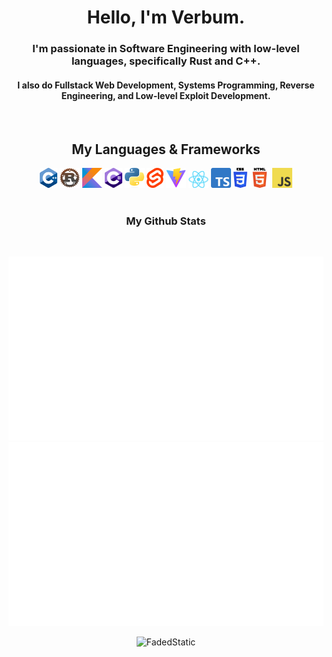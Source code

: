 <h1 align="center">Hello, I'm Verbum.<br></h1>
<h3 align="center">I'm passionate in Software Engineering with low-level languages, specifically Rust and C++.</h2>
<h4 align="center">I also do Fullstack Web Development, Systems Programming, Reverse Engineering, and Low-level Exploit Development.</h4>
<br>
<h2 align="center">My Languages & Frameworks<br></h2>
<div align="center">
  <img title="C++" src="https://github.com/FadedStatic/FadedStatic/blob/master/images/C%2B%2B.png" width="28px" height="32px"/>
  <img title="Rust" src="https://github.com/FadedStatic/FadedStatic/blob/master/images/rust.png" width="32px" height="32px"/>
  <img title="Kotlin" src="https://github.com/FadedStatic/FadedStatic/blob/master/images/kotlin.png" width="32px" height="32px"/>
  <img title="C#" src="https://github.com/FadedStatic/FadedStatic/blob/master/images/csharp.png" width="28px" height="32px"/>
  <img title="Python" src="https://github.com/FadedStatic/FadedStatic/blob/master/images/py.png" width="32px" height="32px"/>
  <img title="Svelte" src="https://github.com/FadedStatic/FadedStatic/blob/master/images/svelte.png" width="26.5px" height="32px"/>
  <img title="Vite" src="https://github.com/FadedStatic/FadedStatic/blob/master/images/vite.png" width="32px" height="32px"/>
  <img title="React" src="https://github.com/FadedStatic/FadedStatic/blob/master/images/react.png" width="32px" height="27.5px"/>
  <img title="TypeScript" src="https://github.com/FadedStatic/FadedStatic/blob/master/images/typescript.png" width="32px" height="32px"/>
  <img title="CSS 3" src="https://github.com/FadedStatic/FadedStatic/blob/master/images/css3.png" width="22.6px" height="32px"/>
  <img title="HTML 5" src="https://github.com/FadedStatic/FadedStatic/blob/master/images/html5.png" width="32px" height="32px"/>
  <img title="JavaScript" src="https://github.com/FadedStatic/FadedStatic/blob/master/images/js.png" width="32px" height="32px"/>
</div>
<br>
<h3 align="center">My Github Stats</h3>
<br>
<div align="center">
  
  ![](https://github.com/FadedStatic/FadedStatic/blob/master/generated/languages.svg#gh-dark-mode-only)
  ![](https://github.com/FadedStatic/FadedStatic/blob/master/generated/overview.svg#gh-dark-mode-only)
  <p> <img src="https://komarev.com/ghpvc/?username=FadedStatic&label=Profile%20views&color=0e75b6&style=flat" alt="FadedStatic" /> </p>
</div>
